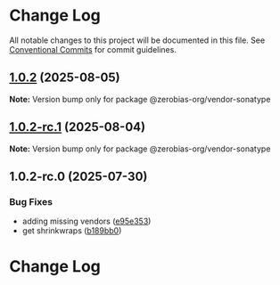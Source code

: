 # Change Log

All notable changes to this project will be documented in this file.
See [Conventional Commits](https://conventionalcommits.org) for commit guidelines.

## [1.0.2](https://github.com/zerobias-org/vendor/compare/@zerobias-org/vendor-sonatype@1.0.2-rc.1...@zerobias-org/vendor-sonatype@1.0.2) (2025-08-05)

**Note:** Version bump only for package @zerobias-org/vendor-sonatype





## [1.0.2-rc.1](https://github.com/zerobias-org/vendor/compare/@zerobias-org/vendor-sonatype@1.0.2-rc.0...@zerobias-org/vendor-sonatype@1.0.2-rc.1) (2025-08-04)

**Note:** Version bump only for package @zerobias-org/vendor-sonatype





## 1.0.2-rc.0 (2025-07-30)


### Bug Fixes

* adding missing vendors ([e95e353](https://github.com/zerobias-org/vendor/commit/e95e35309a1812973f4536f535eee460edc5414c))
* get shrinkwraps ([b189bb0](https://github.com/zerobias-org/vendor/commit/b189bb0cf53ad66427530ccc0eab7824527942d3))





# Change Log
